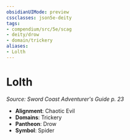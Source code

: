 ```yaml
---
obsidianUIMode: preview
cssclasses: json5e-deity
tags:
- compendium/src/5e/scag
- deity/drow
- domain/trickery
aliases: 
- Lolth
---
```

# Lolth
*Source: Sword Coast Adventurer's Guide p. 23* 

- **Alignment**: Chaotic Evil
- **Domains**: Trickery
- **Pantheon**: Drow
- **Symbol**: Spider